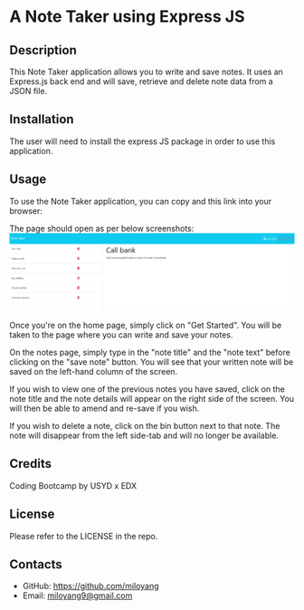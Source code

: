 # A Note Taker using Express JS

## Description

This Note Taker application allows you to write and save notes. It uses an Express.js back end and will save, retrieve and delete note data from a JSON file. 

## Installation

The user will need to install the express JS package in order to use this application.  

## Usage

To use the Note Taker application, you can copy and this link into your browser:

The page should open as per below screenshots:
![Screenshot of Express JS Note Taker Application](assets/images/Express-JS-Note-Taker-Screenshot.png)

Once you're on the home page, simply click on "Get Started". You will be taken to the page where you can write and save your notes. 

On the notes page, simply type in the "note title" and the "note text" before clicking on the "save note" button. You will see that your written note will be saved on the left-hand column of the screen. 

If you wish to view one of the previous notes you have saved, click on the note title and the note details will appear on the right side of the screen. You will then be able to amend and re-save if you wish. 

If you wish to delete a note, click on the bin button next to that note. The note will disappear from the left side-tab and will no longer be available. 

## Credits

Coding Bootcamp by USYD x EDX

## License

Please refer to the LICENSE in the repo.

## Contacts

* GitHub: https://github.com/miloyang
* Email: miloyang9@gmail.com
